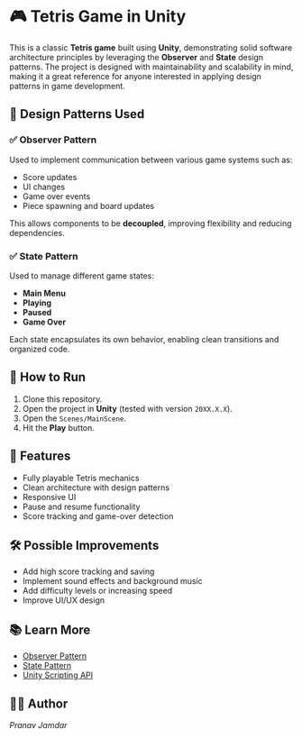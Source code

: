 # 🎮 Tetris Game in Unity

This is a classic **Tetris game** built using **Unity**, demonstrating solid software architecture principles by leveraging the **Observer** and **State** design patterns. The project is designed with maintainability and scalability in mind, making it a great reference for anyone interested in applying design patterns in game development.

## 🧠 Design Patterns Used

### ✅ Observer Pattern
Used to implement communication between various game systems such as:
- Score updates
- UI changes
- Game over events
- Piece spawning and board updates

This allows components to be **decoupled**, improving flexibility and reducing dependencies.

### ✅ State Pattern
Used to manage different game states:
- **Main Menu**
- **Playing**
- **Paused**
- **Game Over**

Each state encapsulates its own behavior, enabling clean transitions and organized code.


## 🚀 How to Run

1. Clone this repository.
2. Open the project in **Unity** (tested with version `20XX.X.X`).
3. Open the `Scenes/MainScene`.
4. Hit the **Play** button.

## 🎯 Features

- Fully playable Tetris mechanics
- Clean architecture with design patterns
- Responsive UI
- Pause and resume functionality
- Score tracking and game-over detection

## 🛠️ Possible Improvements

- Add high score tracking and saving
- Implement sound effects and background music
- Add difficulty levels or increasing speed
- Improve UI/UX design

## 📚 Learn More

- [Observer Pattern](https://refactoring.guru/design-patterns/observer)
- [State Pattern](https://refactoring.guru/design-patterns/state)
- [Unity Scripting API](https://docs.unity3d.com/ScriptReference/)

## 🧑‍💻 Author

*Pranav Jamdar*  


